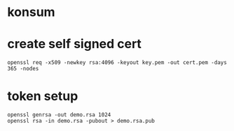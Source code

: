 konsum
======

create self signed cert
=======================

```shell
openssl req -x509 -newkey rsa:4096 -keyout key.pem -out cert.pem -days 365 -nodes
```

token setup
===========

```shell
openssl genrsa -out demo.rsa 1024
openssl rsa -in demo.rsa -pubout > demo.rsa.pub
```
